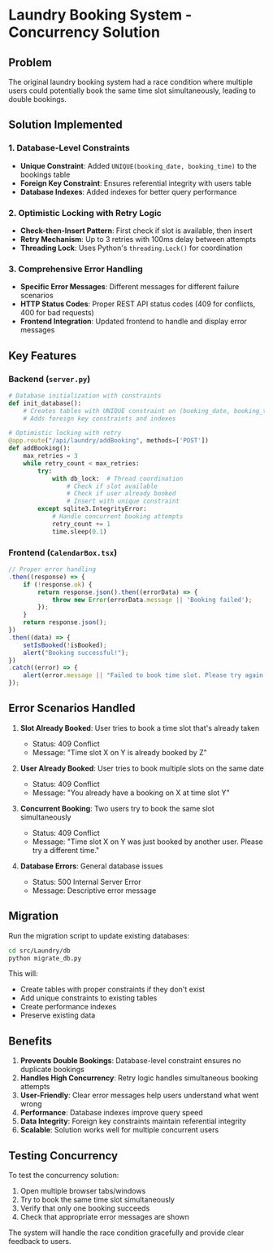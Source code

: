 # Laundry Booking System - Concurrency Solution

## Problem
The original laundry booking system had a race condition where multiple users could potentially book the same time slot simultaneously, leading to double bookings.

## Solution Implemented

### 1. Database-Level Constraints
- **Unique Constraint**: Added `UNIQUE(booking_date, booking_time)` to the bookings table
- **Foreign Key Constraint**: Ensures referential integrity with users table
- **Database Indexes**: Added indexes for better query performance

### 2. Optimistic Locking with Retry Logic
- **Check-then-Insert Pattern**: First check if slot is available, then insert
- **Retry Mechanism**: Up to 3 retries with 100ms delay between attempts
- **Threading Lock**: Uses Python's `threading.Lock()` for coordination

### 3. Comprehensive Error Handling
- **Specific Error Messages**: Different messages for different failure scenarios
- **HTTP Status Codes**: Proper REST API status codes (409 for conflicts, 400 for bad requests)
- **Frontend Integration**: Updated frontend to handle and display error messages

## Key Features

### Backend (`server.py`)
```python
# Database initialization with constraints
def init_database():
    # Creates tables with UNIQUE constraint on (booking_date, booking_time)
    # Adds foreign key constraints and indexes

# Optimistic locking with retry
@app.route("/api/laundry/addBooking", methods=['POST'])
def addBooking():
    max_retries = 3
    while retry_count < max_retries:
        try:
            with db_lock:  # Thread coordination
                # Check if slot available
                # Check if user already booked
                # Insert with unique constraint
        except sqlite3.IntegrityError:
            # Handle concurrent booking attempts
            retry_count += 1
            time.sleep(0.1)
```

### Frontend (`CalendarBox.tsx`)
```typescript
// Proper error handling
.then((response) => {
    if (!response.ok) {
        return response.json().then((errorData) => {
            throw new Error(errorData.message || 'Booking failed');
        });
    }
    return response.json();
})
.then((data) => {
    setIsBooked(!isBooked);
    alert("Booking successful!");
})
.catch((error) => {
    alert(error.message || "Failed to book time slot. Please try again.");
});
```

## Error Scenarios Handled

1. **Slot Already Booked**: User tries to book a time slot that's already taken
   - Status: 409 Conflict
   - Message: "Time slot X on Y is already booked by Z"

2. **User Already Booked**: User tries to book multiple slots on the same date
   - Status: 409 Conflict  
   - Message: "You already have a booking on X at time slot Y"

3. **Concurrent Booking**: Two users try to book the same slot simultaneously
   - Status: 409 Conflict
   - Message: "Time slot X on Y was just booked by another user. Please try a different time."

4. **Database Errors**: General database issues
   - Status: 500 Internal Server Error
   - Message: Descriptive error message

## Migration

Run the migration script to update existing databases:
```bash
cd src/Laundry/db
python migrate_db.py
```

This will:
- Create tables with proper constraints if they don't exist
- Add unique constraints to existing tables
- Create performance indexes
- Preserve existing data

## Benefits

1. **Prevents Double Bookings**: Database-level constraint ensures no duplicate bookings
2. **Handles High Concurrency**: Retry logic handles simultaneous booking attempts
3. **User-Friendly**: Clear error messages help users understand what went wrong
4. **Performance**: Database indexes improve query speed
5. **Data Integrity**: Foreign key constraints maintain referential integrity
6. **Scalable**: Solution works well for multiple concurrent users

## Testing Concurrency

To test the concurrency solution:

1. Open multiple browser tabs/windows
2. Try to book the same time slot simultaneously
3. Verify that only one booking succeeds
4. Check that appropriate error messages are shown

The system will handle the race condition gracefully and provide clear feedback to users. 